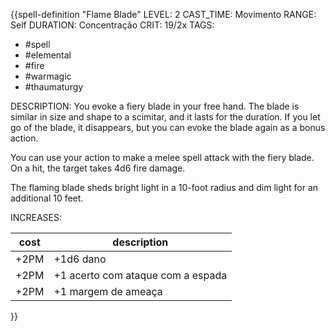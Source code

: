 {{spell-definition "Flame Blade"
LEVEL: 2
CAST_TIME: Movimento
RANGE: Self
DURATION: Concentração
CRIT: 19/2x
TAGS:
- #spell 
- #elemental 
- #fire 
- #warmagic 
- #thaumaturgy 

DESCRIPTION:
You evoke a fiery blade in your free hand. The blade is similar in size and shape to a scimitar, and it lasts for the duration. If you let go of the blade, it disappears, but you can evoke the blade again as a bonus action.

You can use your action to make a melee spell attack with the fiery blade. On a hit, the target takes 4d6 fire damage.

The flaming blade sheds bright light in a 10-foot radius and dim light for an additional 10 feet.

INCREASES:

| cost | description                       |
| ---- | --------------------------------- |
| +2PM | +1d6 dano                         |
| +2PM | +1 acerto com ataque com a espada |
| +2PM | +1 margem de ameaça               |


}}